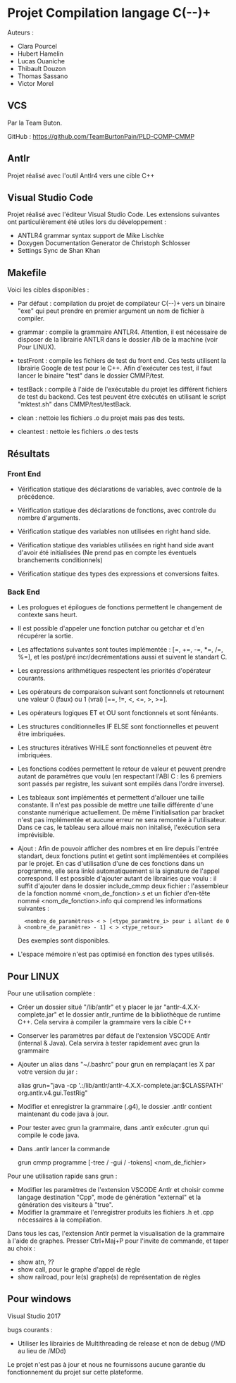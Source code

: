 # Projet Compilation langage C(--)+

Auteurs :

- Clara Pourcel
- Hubert Hamelin
- Lucas Ouaniche
- Thibault Douzon
- Thomas Sassano
- Victor Morel

## VCS

Par la Team Buton.

GitHub : https://github.com/TeamBurtonPain/PLD-COMP-CMMP

## Antlr

Projet réalisé avec l'outil Antlr4 vers une cible C++

## Visual Studio Code

Projet réalisé avec l'éditeur Visual Studio Code.
Les extensions suivantes ont particulièrement été utiles lors du développement :

- ANTLR4 grammar syntax support de Mike Lischke
- Doxygen Documentation Generator de Christoph Schlosser
- Settings Sync de Shan Khan

## Makefile

Voici les cibles disponibles :

- Par défaut : compilation du projet de compilateur C(--)+ vers un binaire "exe" qui peut prendre en premier argument un nom de fichier à compiler.
- grammar : compile la grammaire ANTLR4. Attention, il est nécessaire de disposer de la librairie ANTLR dans le dossier /lib de la machine (voir Pour LINUX).
- testFront : compile les fichiers de test du front end. Ces tests utilisent la librairie Google de test pour le C++. Afin d'exécuter ces test, il faut lancer le binaire "test" dans le dossier CMMP/test.
- testBack : compile à l'aide de l'exécutable du projet les différent fichiers de test du backend. Ces test peuvent être exécutés en utilisant le script "mktest.sh" dans CMMP/test/testBack.

- clean : nettoie les fichiers .o du projet mais pas des tests.
- cleantest : nettoie les fichiers .o des tests

## Résultats

### Front End

- Vérification statique des déclarations de variables, avec controle de la précédence.
- Vérification statique des déclarations de fonctions, avec controle du nombre d'arguments.
- Vérification statique des variables non utilisées en right hand side.
- Vérification statique des variables utilisées en right hand side avant d'avoir été initialisées (Ne prend pas en compte les éventuels branchements conditionnels)

- Vérification statique des types des expressions et conversions faites.

### Back End

- Les prologues et épilogues de fonctions permettent le changement de contexte sans heurt.
- Il est possible d'appeler une fonction putchar ou getchar et d'en récupérer la sortie.
- Les affectations suivantes sont toutes implémentée : [=, +=, -=, *=, /=, %=], et les post/pré incr/decrémentations aussi et suivent le standart C.
- Les expressions arithmétiques respectent les priorités d'opérateur courants.
- Les opérateurs de comparaison suivant sont fonctionnels et retournent une valeur 0 (faux) ou 1 (vrai) [==, !=, <, <=, >, >=].
- Les opérateurs logiques ET et OU sont fonctionnels et sont fénéants.
- Les structures conditionnelles IF ELSE sont fonctionnelles et peuvent être imbriquées.
- Les structures itératives WHILE sont fonctionnelles et peuvent être imbriquées.
- Les fonctions codées permettent le retour de valeur et peuvent prendre autant de paramètres que voulu (en respectant l'ABI C : les 6 premiers sont passés par registre, les suivant sont empilés dans l'ordre inverse).
- Les tableaux sont implémentés et permettent d'allouer une taille constante. Il n'est pas possible de mettre une taille différente d'une constante numérique actuellement. De même l'initialisation par bracket n'est pas implémentée et aucune erreur ne sera remontée à l'utilisateur. Dans ce cas, le tableau sera alloué mais non initalisé, l'exécution sera imprévisible.
- Ajout : Afin de pouvoir afficher des nombres et en lire depuis l'entrée standart, deux fonctions putint et getint sont implémentées et compilées par le projet. En cas d'utilisation d'une de ces fonctions dans un programme, elle sera linké automatiquement si la signature de l'appel correspond. Il est possible d'ajouter autant de librairies que voulu : il suffit d'ajouter dans le dossier include_cmmp deux fichier : l'assembleur de la fonction nommé <nom_de_fonction>.s et un fichier d'en-tête nommé <nom_de_fonction>.info qui comprend les informations suivantes :

        <nombre_de_paramètres> < > [<type_paramètre_i> pour i allant de 0 à <nombre_de_paramètre> - 1] < > <type_retour>

    Des exemples sont disponibles.
- L'espace mémoire n'est pas optimisé en fonction des types utilisés.

## Pour LINUX

Pour une utilisation complète :

- Créer un dossier situé "/lib/antlr" et y placer le jar "antlr-4.X.X-complete.jar" et le dossier antlr_runtime de la bibliothèque de runtime C++. Cela servira à compiler la grammaire vers la cible C++
- Conserver les paramètres par défaut de l'extension VSCODE Antlr (internal & Java). Cela servira à tester rapidement avec grun la grammaire
- Ajouter un alias dans "~/.bashrc" pour grun en remplaçant les X par votre version du jar :

    alias grun="java -cp '.:/lib/antlr/antlr-4.X.X-complete.jar:$CLASSPATH' org.antlr.v4.gui.TestRig"

- Modifier et enregistrer la grammaire (.g4), le dossier .antlr contient maintenant du code java à jour.
- Pour tester avec grun la grammaire, dans .antlr exécuter .grun qui compile le code java.
- Dans .antlr lancer la commande

    grun cmmp programme [-tree / -gui / -tokens] <nom_de_fichier>

Pour une utilisation rapide sans grun :

- Modifier les paramètres de l'extension VSCODE Antlr et choisir comme langage destination "Cpp", mode de génération "external" et la génération des visiteurs à "true".
- Modifier la grammaire et l'enregistrer produits les fichiers .h et .cpp nécessaires à la compilation.

Dans tous les cas, l'extension Antlr permet la visualisation de la grammaire à l'aide de graphes. Presser Ctrl+Maj+P pour l'invite de commande, et taper au choix :

- show atn, ??
- show call, pour le graphe d'appel de règle
- show railroad, pour le(s) graphe(s) de représentation de règles

## Pour windows

Visual Studio 2017

bugs courants :

- Utiliser les librairies de Multithreading de release et non de debug (/MD au lieu de /MDd)

Le projet n'est pas à jour et nous ne fournissons aucune garantie du fonctionnement du projet sur cette plateforme.